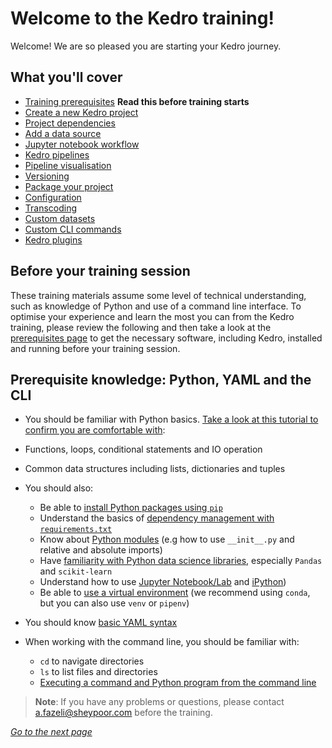 # Welcome to the Kedro training!
Welcome! We are so pleased you are starting your Kedro journey.

## What you'll cover

* [Training prerequisites](./02_prerequisites.md)  **Read this before training starts**
* [Create a new Kedro project](./03_new_project.md)
* [Project dependencies](./04_dependencies.md)
* [Add a data source](./05_connect_data_sources.md)
* [Jupyter notebook workflow](./06_jupyter_notebook_workflow.md)
* [Kedro pipelines](./07_pipelines.md)
* [Pipeline visualisation](./08_visualisation.md)
* [Versioning](./09_versioning.md)
* [Package your project](./10_package_project.md)
* [Configuration](./11_configuration.md)
* [Transcoding](./12_transcoding.md)
* [Custom datasets](./13_custom_datasets.md)
* [Custom CLI commands](./14_custom_cli_commands.md)
* [Kedro plugins](./15_plugins.md)


## Before your training session

These training materials assume some level of technical understanding, such as knowledge of Python and use of a command line interface. To optimise your experience and learn the most you can from the Kedro training, please review the following and then take a look at the [prerequisites page](./02_prerequisites.md) to get the necessary software, including Kedro, installed and running before your training session. 

## Prerequisite knowledge: Python, YAML and the CLI

-  You should be familiar with Python basics. [Take a look at this tutorial to confirm you are comfortable with](https://docs.python.org/3/tutorial/):

  - Functions, loops, conditional statements and IO operation
  - Common data structures including lists, dictionaries and tuples

- You should also:
  - Be able to [install Python packages using `pip`](https://pip.pypa.io/en/stable/quickstart/)
  - Understand the basics of [dependency management with `requirements.txt`](https://pip.pypa.io/en/latest/user_guide/#requirements-files)
  - Know about [Python modules](https://docs.python.org/3/tutorial/modules.html) (e.g how to use `__init__.py` and relative and absolute imports)
  - Have [familiarity with Python data science libraries](https://towardsdatascience.com/top-10-python-libraries-for-data-science-cd82294ec266), especially `Pandas` and `scikit-learn`
  - Understand how to use [Jupyter Notebook/Lab](https://www.dataquest.io/blog/jupyter-notebook-tutorial/) and [iPython](https://www.codecademy.com/articles/how-to-use-ipython))
  - Be able to [use a virtual environment](https://docs.python.org/3/tutorial/venv.html) (we recommend using `conda`, but you can also use `venv` or `pipenv`)
  
- You should know [basic YAML syntax](https://yaml.org/)

- When working with the command line, you should be familiar with:
    
  -  `cd` to navigate directories
  -  `ls` to list files and directories
  -  [Executing a command and Python program from the command line](https://realpython.com/run-python-scripts/#how-to-run-python-scripts-using-the-command-line)


>**Note**: If you have any problems or questions, please contact a.fazeli@sheypoor.com before the training.



_[Go to the next page](./02_prerequisites.md)_